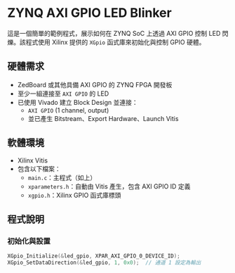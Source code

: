 # ZYNQ AXI GPIO LED Blinker

這是一個簡單的範例程式，展示如何在 ZYNQ SoC 上透過 AXI GPIO 控制 LED 閃爍。該程式使用 Xilinx 提供的 `XGpio` 函式庫來初始化與控制 GPIO 硬體。

## 硬體需求

- ZedBoard 或其他具備 AXI GPIO 的 ZYNQ FPGA 開發板
- 至少一組連接至 `AXI GPIO` 的 LED
- 已使用 Vivado 建立 Block Design 並連接：
  - `AXI GPIO` (1 channel, output)
  - 並已產生 Bitstream、Export Hardware、Launch Vitis

## 軟體環境

- Xilinx Vitis
- 包含以下檔案：
  - `main.c`：主程式（如上）
  - `xparameters.h`：自動由 Vitis 產生，包含 AXI GPIO ID 定義
  - `xgpio.h`：Xilinx GPIO 函式庫標頭

## 程式說明

### 初始化與設置

```c
XGpio_Initialize(&led_gpio, XPAR_AXI_GPIO_0_DEVICE_ID);
XGpio_SetDataDirection(&led_gpio, 1, 0x0);  // 通道 1 設定為輸出
